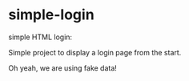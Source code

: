 # simple-login
simple HTML login:

Simple project to display a login page from the start. 

Oh yeah, we are using fake data!
